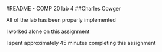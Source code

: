 #README - COMP 20 lab 4
##Charles Cowger

All of the lab has been properly implemented

I worked alone on this assignment

I spent approximately 45 minutes completing this assignment
